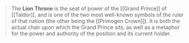 > The **Lion Throne** is the seat of power of the [[Grand Prince]] of [[Taldor]], and is one of the two most well-known symbols of the ruler of that nation (the other being the [[Primogen Crown]]). It is both the actual chair upon which the Grand Prince sits, as well as a metaphor for the power and authority of the position and its current holder.







